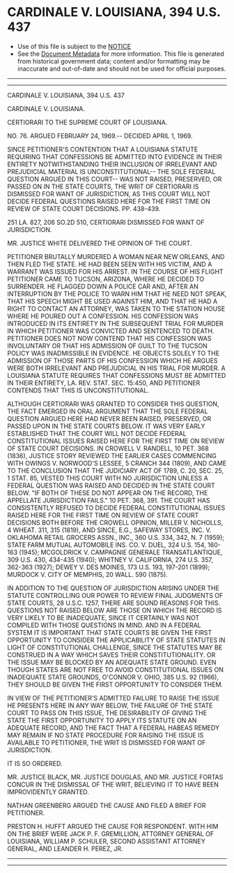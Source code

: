 ---
---

# CARDINALE V. LOUISIANA, 394 U.S. 437

* Use of this file is subject to the [NOTICE](https://github.com/publicdocs/notice/blob/master/NOTICE)
* See the [Document Metadata](../../../) for more information.
  This file is generated from historical government data; content and/or formatting may be inaccurate and out-of-date and should not be used for official purposes.

----------
----------

CARDINALE V. LOUISIANA, 394 U.S. 437

CARDINALE V. LOUISIANA.

CERTIORARI TO THE SUPREME COURT OF LOUISIANA.

NO. 76.  ARGUED FEBRUARY 24, 1969.-- DECIDED APRIL 1, 1969.

SINCE PETITIONER'S CONTENTION THAT A LOUISIANA STATUTE REQUIRING THAT CONFESSIONS BE ADMITTED INTO EVIDENCE IN THEIR ENTIRETY NOTWITHSTANDING THEIR INCLUSION OF IRRELEVANT AND PREJUDICIAL MATERIAL IS UNCONSTITUTIONAL-- THE SOLE FEDERAL QUESTION ARGUED IN THIS COURT-- WAS NOT RAISED, PRESERVED, OR PASSED ON IN THE STATE COURTS, THE WRIT OF CERTIORARI IS DISMISSED FOR WANT OF JURISDICTION, AS THIS COURT WILL NOT DECIDE FEDERAL QUESTIONS RAISED HERE FOR THE FIRST TIME ON REVIEW OF STATE COURT DECISIONS.  PP. 438-439.

251 LA. 827, 206 SO.2D 510, CERTIORARI DISMISSED FOR WANT OF JURISDICTION.

MR. JUSTICE WHITE DELIVERED THE OPINION OF THE COURT.

PETITIONER BRUTALLY MURDERED A WOMAN NEAR NEW ORLEANS, AND THEN FLED THE STATE.  HE HAD BEEN SEEN WITH HIS VICTIM, AND A WARRANT WAS ISSUED FOR HIS ARREST.  IN THE COURSE OF HIS FLIGHT PETITIONER CAME TO TUCSON, ARIZONA, WHERE HE DECIDED TO SURRENDER.  HE FLAGGED DOWN A POLICE CAR AND, AFTER AN INTERRUPTION BY THE POLICE TO WARN HIM THAT HE NEED NOT SPEAK, THAT HIS SPEECH MIGHT BE USED AGAINST HIM, AND THAT HE HAD A RIGHT TO CONTACT AN ATTORNEY, WAS TAKEN TO THE STATION HOUSE WHERE HE POURED OUT A CONFESSION.  HIS CONFESSION WAS INTRODUCED IN ITS ENTIRETY IN THE SUBSEQUENT TRIAL FOR MURDER IN WHICH PETITIONER WAS CONVICTED AND SENTENCED TO DEATH.  PETITIONER DOES NOT NOW CONTEND THAT HIS CONFESSION WAS INVOLUNTARY OR THAT HIS ADMISSION OF GUILT TO THE TUCSON POLICY WAS INADMISSIBLE IN EVIDENCE.  HE OBJECTS SOLELY TO THE ADMISSION OF THOSE PARTS OF HIS CONFESSION WHICH HE ARGUES WERE BOTH IRRELEVANT AND PREJUDICIAL IN HIS TRIAL FOR MURDER.  A LOUISIANA STATUTE REQUIRES THAT CONFESSIONS MUST BE ADMITTED IN THEIR ENTIRETY, LA. REV. STAT. SEC. 15:450, AND PETITIONER CONTENDS THAT THIS IS UNCONSTITUTIONAL.

ALTHOUGH CERTIORARI WAS GRANTED TO CONSIDER THIS QUESTION, THE FACT EMERGED IN ORAL ARGUMENT THAT THE SOLE FEDERAL QUESTION ARGUED HERE HAD NEVER BEEN RAISED, PRESERVED, OR PASSED UPON IN THE STATE COURTS BELOW.  IT WAS VERY EARLY ESTABLISHED THAT THE COURT WILL NOT DECIDE FEDERAL CONSTITUTIONAL ISSUES RAISED HERE FOR THE FIRST TIME ON REVIEW OF STATE COURT DECISIONS.  IN CROWELL V. RANDELL, 10 PET. 368 (1836), JUSTICE STORY REVIEWED THE EARLIER CASES COMMENCING WITH OWINGS V. NORWOOD'S LESSEE, 5 CRANCH 344 (1809), AND CAME TO THE CONCLUSION THAT THE JUDICIARY ACT OF 1789, C. 20, SEC. 25, 1 STAT. 85, VESTED THIS COURT WITH NO JURISDICTION UNLESS A FEDERAL QUESTION WAS RAISED AND DECIDED IN THE STATE COURT BELOW.  "IF BOTH OF THESE DO NOT APPEAR ON THE RECORD, THE APPELLATE JURISDICTION FAILS."  10 PET. 368, 391.  THE COURT HAS CONSISTENTLY REFUSED TO DECIDE FEDERAL CONSTITUTIONAL ISSUES RAISED HERE FOR THE FIRST TIME ON REVIEW OF STATE COURT DECISIONS BOTH BEFORE THE CROWELL OPINION, MILLER V. NICHOLLS, 4 WHEAT.  311, 315 (1819), AND SINCE, E.G., SAFEWAY STORES, INC. V. OKLAHOMA RETAIL GROCERS ASSN., INC., 360 U.S. 334, 342, N. 7 (1959); STATE FARM MUTUAL AUTOMOBILE INS. CO. V. DUEL, 324 U.S. 154, 160-163 (1945); MCGOLDRICK V. CAMPAGNIE GENERALE TRANSATLANTIQUE, 309 U.S. 430, 434-435 (1940); WHITNEY V. CALIFORNIA, 274 U.S. 357, 362-363 (1927); DEWEY V. DES MOINES, 173 U.S. 193, 197-201 (1899); MURDOCK V. CITY OF MEMPHIS, 20 WALL.  590 (1875).

IN ADDITION TO THE QUESTION OF JURISDICTION ARISING UNDER THE STATUTE CONTROLLING OUR POWER TO REVIEW FINAL JUDGMENTS OF STATE COURTS, 28 U.S.C. 1257, THERE ARE SOUND REASONS FOR THIS.  QUESTIONS NOT RAISED BELOW ARE THOSE ON WHICH THE RECORD IS VERY LIKELY TO BE INADEQUATE, SINCE IT CERTAINLY WAS NOT COMPILED WITH THOSE QUESTIONS IN MIND.  AND IN A FEDERAL SYSTEM IT IS IMPORTANT THAT STATE COURTS BE GIVEN THE FIRST OPPORTUNITY TO CONSIDER THE APPLICABILITY OF STATE STATUTES IN LIGHT OF CONSTITUTIONAL CHALLENGE, SINCE THE STATUTES MAY BE CONSTRUED IN A WAY WHICH SAVES THEIR CONSTITUTIONALITY.  OR THE ISSUE MAY BE BLOCKED BY AN ADEQUATE STATE GROUND.  EVEN THOUGH STATES ARE NOT FREE TO AVOID CONSTITUTIONAL ISSUES ON INADEQUATE STATE GROUNDS, O'CONNOR V. OHIO, 385 U.S. 92 (1966), THEY SHOULD BE GIVEN THE FIRST OPPORTUNITY TO CONSIDER THEM.

IN VIEW OF THE PETITIONER'S ADMITTED FAILURE TO RAISE THE ISSUE HE PRESENTS HERE IN ANY WAY BELOW, THE FAILURE OF THE STATE COURT TO PASS ON THIS ISSUE, THE DESIRABILITY OF GIVING THE STATE THE FIRST OPPORTUNITY TO APPLY ITS STATUTE ON AN ADEQUATE RECORD, AND THE FACT THAT A FEDERAL HABEAS REMEDY MAY REMAIN IF NO STATE PROCEDURE FOR RAISING THE ISSUE IS AVAILABLE TO PETITIONER, THE WRIT IS DISMISSED FOR WANT OF JURISDICTION.

IT IS SO ORDERED.

MR. JUSTICE BLACK, MR. JUSTICE DOUGLAS, AND MR. JUSTICE FORTAS CONCUR IN THE DISMISSAL OF THE WRIT, BELIEVING IT TO HAVE BEEN IMPROVIDENTLY GRANTED.

NATHAN GREENBERG ARGUED THE CAUSE AND FILED A BRIEF FOR PETITIONER.

PRESTON H. HUFFT ARGUED THE CAUSE FOR RESPONDENT.  WITH HIM ON THE BRIEF WERE JACK P. F. GREMILLION, ATTORNEY GENERAL OF LOUISIANA, WILLIAM P. SCHULER, SECOND ASSISTANT ATTORNEY GENERAL, AND LEANDER H. PEREZ, JR.


----------
----------

